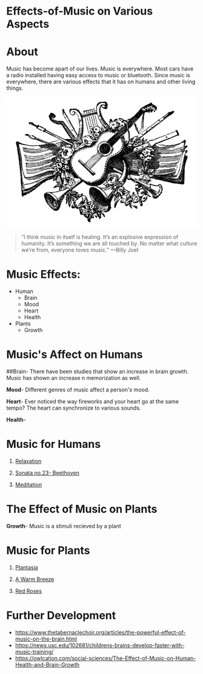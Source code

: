 # Effects-of-Music on Various Aspects

# About
Music has become apart of our lives. Music is everywhere. Most cars have a radio installed having easy access to music or bluetooth. Since music is everywhere, there are various effects that it has on humans and other living things. 

![music](./planty.jpg)

> “I think music in itself is healing. It’s an explosive expression of humanity. It’s something we are all touched by. No matter what culture we’re from, everyone loves music.” —Billy Joel

# Music Effects:
* Human 
   * Brain
   * Mood
   * Heart
   * Health
* Plants 
   * Growth 

# Music's Affect on Humans
##Brain-  There have been studies that show an increase in brain growth. Music has shown an increase n memorization as well.

   **Mood**- Different genres of music affect a person's mood. 

   **Heart**- Ever noticed the way fireworks and your heart go at the same tempo? The heart can synchronize to various sounds.

   **Health**- 
# Music for Humans
   1. [Relaxation](https://www.youtube.com/watch?time_continue=7&v=o5crUrbVnfs)

   1. [Sonata no.23- Beethoven](https://www.youtube.com/watch?time_continue=22&v=rP4pSomJnDE)

   1. [Meditation](https://www.youtube.com/watch?v=7MqF0d0PQMc)
   
# The Effect of Music on Plants
   **Growth**- Music is a stimuli recieved by a plant

# Music for Plants
   1. [Plantasia](https://www.youtube.com/watch?v=hnYSayGjlnY)

   1. [A Warm Breeze](https://www.youtube.com/watch?v=zP4b3G2m9aQ)

   1. [Red Roses](https://www.youtube.com/watch?v=c7s4_DTjai0)


# Further Development
   * https://www.thetabernaclechoir.org/articles/the-powerful-effect-of-music-on-the-brain.html
   * https://news.usc.edu/102681/childrens-brains-develop-faster-with-music-training/
   * https://owlcation.com/social-sciences/The-Effect-of-Music-on-Human-Health-and-Brain-Growth
